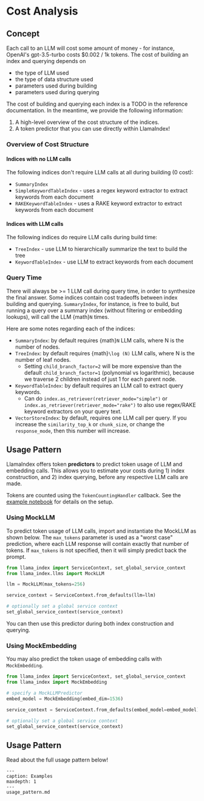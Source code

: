 # Cost Analysis

## Concept
Each call to an LLM will cost some amount of money - for instance, OpenAI's gpt-3.5-turbo costs $0.002 / 1k tokens. The cost of building an index and querying depends on 

- the type of LLM used
- the type of data structure used
- parameters used during building 
- parameters used during querying

The cost of building and querying each index is a TODO in the reference documentation. In the meantime, we provide the following information:

1. A high-level overview of the cost structure of the indices.
2. A token predictor that you can use directly within LlamaIndex!

### Overview of Cost Structure

#### Indices with no LLM calls
The following indices don't require LLM calls at all during building (0 cost):
- `SummaryIndex`
- `SimpleKeywordTableIndex` - uses a regex keyword extractor to extract keywords from each document
- `RAKEKeywordTableIndex` - uses a RAKE keyword extractor to extract keywords from each document

#### Indices with LLM calls
The following indices do require LLM calls during build time:
- `TreeIndex` - use LLM to hierarchically summarize the text to build the tree
- `KeywordTableIndex` - use LLM to extract keywords from each document

### Query Time

There will always be >= 1 LLM call during query time, in order to synthesize the final answer. 
Some indices contain cost tradeoffs between index building and querying. `SummaryIndex`, for instance,
is free to build, but running a query over a summary index (without filtering or embedding lookups), will
call the LLM {math}`N` times.

Here are some notes regarding each of the indices:
- `SummaryIndex`: by default requires {math}`N` LLM calls, where N is the number of nodes.
- `TreeIndex`: by default requires {math}`\log (N)` LLM calls, where N is the number of leaf nodes. 
    - Setting `child_branch_factor=2` will be more expensive than the default `child_branch_factor=1` (polynomial vs logarithmic), because we traverse 2 children instead of just 1 for each parent node.
- `KeywordTableIndex`: by default requires an LLM call to extract query keywords.
    - Can do `index.as_retriever(retriever_mode="simple")` or `index.as_retriever(retriever_mode="rake")` to also use regex/RAKE keyword extractors on your query text.
-  `VectorStoreIndex`: by default, requires one LLM call per query. If you increase the `similarity_top_k` or `chunk_size`, or change the `response_mode`, then this number will increase.

## Usage Pattern

LlamaIndex offers token **predictors** to predict token usage of LLM and embedding calls.
This allows you to estimate your costs during 1) index construction, and 2) index querying, before
any respective LLM calls are made.

Tokens are counted using the `TokenCountingHandler` callback. See the [example notebook](../../../examples/callbacks/TokenCountingHandler.ipynb) for details on the setup.

### Using MockLLM

To predict token usage of LLM calls, import and instantiate the MockLLM as shown below. The `max_tokens` parameter is used as a "worst case" prediction, where each LLM response will contain exactly that number of tokens. If `max_tokens` is not specified, then it will simply predict back the prompt.

```python
from llama_index import ServiceContext, set_global_service_context
from llama_index.llms import MockLLM

llm = MockLLM(max_tokens=256)

service_context = ServiceContext.from_defaults(llm=llm)

# optionally set a global service context
set_global_service_context(service_context)
```

You can then use this predictor during both index construction and querying. 

### Using MockEmbedding

You may also predict the token usage of embedding calls with `MockEmbedding`. 

```python
from llama_index import ServiceContext, set_global_service_context
from llama_index import MockEmbedding

# specify a MockLLMPredictor
embed_model = MockEmbedding(embed_dim=1536)

service_context = ServiceContext.from_defaults(embed_model=embed_model)

# optionally set a global service context
set_global_service_context(service_context)
```

## Usage Pattern

Read about the full usage pattern below!

```{toctree}
---
caption: Examples
maxdepth: 1
---
usage_pattern.md
```
